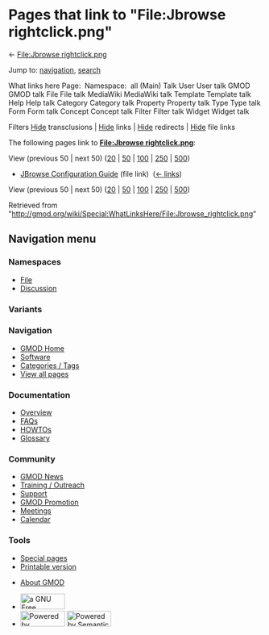 <div id="mw-page-base" class="noprint">

</div>

<div id="mw-head-base" class="noprint">

</div>

<div id="content" class="mw-body" role="main">

<span id="top"></span>

<div id="mw-js-message" style="display:none;">

</div>



# <span dir="auto">Pages that link to "File:Jbrowse rightclick.png"</span>

<div id="bodyContent">

<div id="contentSub">

← [File:Jbrowse
rightclick.png](/wiki/File:Jbrowse_rightclick.png "File:Jbrowse rightclick.png")

</div>

<div id="jump-to-nav" class="mw-jump">

Jump to: [navigation](#mw-navigation), [search](#p-search)

</div>

<div id="mw-content-text">

What links here Page:  Namespace:  all (Main) Talk User User talk GMOD
GMOD talk File File talk MediaWiki MediaWiki talk Template Template talk
Help Help talk Category Category talk Property Property talk Type Type
talk Form Form talk Concept Concept talk Filter Filter talk Widget
Widget talk

Filters
[Hide](/mediawiki/index.php?title=Special:WhatLinksHere/File:Jbrowse_rightclick.png&hidetrans=1 "Special:WhatLinksHere/File:Jbrowse rightclick.png")
transclusions \|
[Hide](/mediawiki/index.php?title=Special:WhatLinksHere/File:Jbrowse_rightclick.png&hidelinks=1 "Special:WhatLinksHere/File:Jbrowse rightclick.png")
links \|
[Hide](/mediawiki/index.php?title=Special:WhatLinksHere/File:Jbrowse_rightclick.png&hideredirs=1 "Special:WhatLinksHere/File:Jbrowse rightclick.png")
redirects \|
[Hide](/mediawiki/index.php?title=Special:WhatLinksHere/File:Jbrowse_rightclick.png&hideimages=1 "Special:WhatLinksHere/File:Jbrowse rightclick.png")
file links

The following pages link to **[File:Jbrowse
rightclick.png](/wiki/File:Jbrowse_rightclick.png "File:Jbrowse rightclick.png")**:

View (previous 50 \| next 50)
([20](/mediawiki/index.php?title=Special:WhatLinksHere/File:Jbrowse_rightclick.png&limit=20 "Special:WhatLinksHere/File:Jbrowse rightclick.png")
\|
[50](/mediawiki/index.php?title=Special:WhatLinksHere/File:Jbrowse_rightclick.png&limit=50 "Special:WhatLinksHere/File:Jbrowse rightclick.png")
\|
[100](/mediawiki/index.php?title=Special:WhatLinksHere/File:Jbrowse_rightclick.png&limit=100 "Special:WhatLinksHere/File:Jbrowse rightclick.png")
\|
[250](/mediawiki/index.php?title=Special:WhatLinksHere/File:Jbrowse_rightclick.png&limit=250 "Special:WhatLinksHere/File:Jbrowse rightclick.png")
\|
[500](/mediawiki/index.php?title=Special:WhatLinksHere/File:Jbrowse_rightclick.png&limit=500 "Special:WhatLinksHere/File:Jbrowse rightclick.png"))

- [JBrowse Configuration
  Guide](/wiki/JBrowse_Configuration_Guide "JBrowse Configuration Guide")
  (file link) ‎ <span class="mw-whatlinkshere-tools">([←
  links](/mediawiki/index.php?title=Special:WhatLinksHere&target=JBrowse+Configuration+Guide "Special:WhatLinksHere"))</span>

View (previous 50 \| next 50)
([20](/mediawiki/index.php?title=Special:WhatLinksHere/File:Jbrowse_rightclick.png&limit=20 "Special:WhatLinksHere/File:Jbrowse rightclick.png")
\|
[50](/mediawiki/index.php?title=Special:WhatLinksHere/File:Jbrowse_rightclick.png&limit=50 "Special:WhatLinksHere/File:Jbrowse rightclick.png")
\|
[100](/mediawiki/index.php?title=Special:WhatLinksHere/File:Jbrowse_rightclick.png&limit=100 "Special:WhatLinksHere/File:Jbrowse rightclick.png")
\|
[250](/mediawiki/index.php?title=Special:WhatLinksHere/File:Jbrowse_rightclick.png&limit=250 "Special:WhatLinksHere/File:Jbrowse rightclick.png")
\|
[500](/mediawiki/index.php?title=Special:WhatLinksHere/File:Jbrowse_rightclick.png&limit=500 "Special:WhatLinksHere/File:Jbrowse rightclick.png"))

</div>

<div class="printfooter">

Retrieved from
"<http://gmod.org/wiki/Special:WhatLinksHere/File:Jbrowse_rightclick.png>"

</div>

<div id="catlinks" class="catlinks catlinks-allhidden">

</div>

<div class="visualClear">

</div>

</div>

</div>

<div id="mw-navigation">

## Navigation menu

<div id="mw-head">



<div id="left-navigation">

<div id="p-namespaces" class="vectorTabs" role="navigation"
aria-labelledby="p-namespaces-label">

### Namespaces

- <span id="ca-nstab-image"><a href="/wiki/File:Jbrowse_rightclick.png" accesskey="c"
  title="View the file page [c]">File</a></span>
- <span id="ca-talk"><a
  href="/mediawiki/index.php?title=File_talk:Jbrowse_rightclick.png&amp;action=edit&amp;redlink=1"
  accesskey="t"
  title="Discussion about the content page [t]">Discussion</a></span>

</div>

<div id="p-variants" class="vectorMenu emptyPortlet" role="navigation"
aria-labelledby="p-variants-label">

### 

### Variants[](#)

<div class="menu">

</div>

</div>

</div>

<div id="right-navigation">





</div>



</div>

</div>

</div>

<div id="mw-panel">

<div id="p-logo" role="banner">

<a href="/wiki/Main_Page"
style="background-image: url(http://gmod.org/images/GMOD-cogs.png);"
title="Visit the main page"></a>

</div>

<div id="p-Navigation" class="portal" role="navigation"
aria-labelledby="p-Navigation-label">

### Navigation

<div class="body">

- <span id="n-GMOD-Home">[GMOD Home](/wiki/Main_Page)</span>
- <span id="n-Software">[Software](/wiki/GMOD_Components)</span>
- <span id="n-Categories-.2F-Tags">[Categories /
  Tags](/wiki/Categories)</span>
- <span id="n-View-all-pages">[View all
  pages](/wiki/Special:AllPages)</span>

</div>

</div>

<div id="p-Documentation" class="portal" role="navigation"
aria-labelledby="p-Documentation-label">

### Documentation

<div class="body">

- <span id="n-Overview">[Overview](/wiki/Overview)</span>
- <span id="n-FAQs">[FAQs](/wiki/Category:FAQ)</span>
- <span id="n-HOWTOs">[HOWTOs](/wiki/Category:HOWTO)</span>
- <span id="n-Glossary">[Glossary](/wiki/Glossary)</span>

</div>

</div>

<div id="p-Community" class="portal" role="navigation"
aria-labelledby="p-Community-label">

### Community

<div class="body">

- <span id="n-GMOD-News">[GMOD News](/wiki/GMOD_News)</span>
- <span id="n-Training-.2F-Outreach">[Training /
  Outreach](/wiki/Training_and_Outreach)</span>
- <span id="n-Support">[Support](/wiki/Support)</span>
- <span id="n-GMOD-Promotion">[GMOD
  Promotion](/wiki/GMOD_Promotion)</span>
- <span id="n-Meetings">[Meetings](/wiki/Meetings)</span>
- <span id="n-Calendar">[Calendar](/wiki/Calendar)</span>

</div>

</div>

<div id="p-tb" class="portal" role="navigation"
aria-labelledby="p-tb-label">

### Tools

<div class="body">

- <span id="t-specialpages"><a href="/wiki/Special:SpecialPages" accesskey="q"
  title="A list of all special pages [q]">Special pages</a></span>
- <span id="t-print"><a
  href="/mediawiki/index.php?title=Special:WhatLinksHere/File:Jbrowse_rightclick.png&amp;printable=yes"
  rel="alternate" accesskey="p"
  title="Printable version of this page [p]">Printable version</a></span>

</div>

</div>

</div>

</div>

<div id="footer" role="contentinfo">

- <span id="footer-places-about">[About
  GMOD](/wiki/GMOD:About "GMOD:About")</span>

<!-- -->

- <span id="footer-copyrightico">[<img src="http://www.gnu.org/graphics/gfdl-logo-small.png" width="88"
  height="31" alt="a GNU Free Documentation License" />](http://www.gnu.org/licenses/fdl-1.3.html)</span>
- <span id="footer-poweredbyico">[<img src="/mediawiki/skins/common/images/poweredby_mediawiki_88x31.png"
  width="88" height="31" alt="Powered by MediaWiki" />](//www.mediawiki.org/)
  [<img
  src="/mediawiki/extensions/SemanticMediaWiki/includes/../resources/images/smw_button.png"
  width="88" height="31" alt="Powered by Semantic MediaWiki" />](https://www.semantic-mediawiki.org/wiki/Semantic_MediaWiki)</span>

<div style="clear:both">

</div>

</div>
